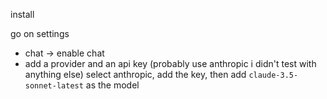 install

go on settings
- chat -> enable chat
- add a provider and an api key (probably use anthropic i didn't test with anything else)
    select anthropic, add the key, then add `claude-3.5-sonnet-latest` as the model